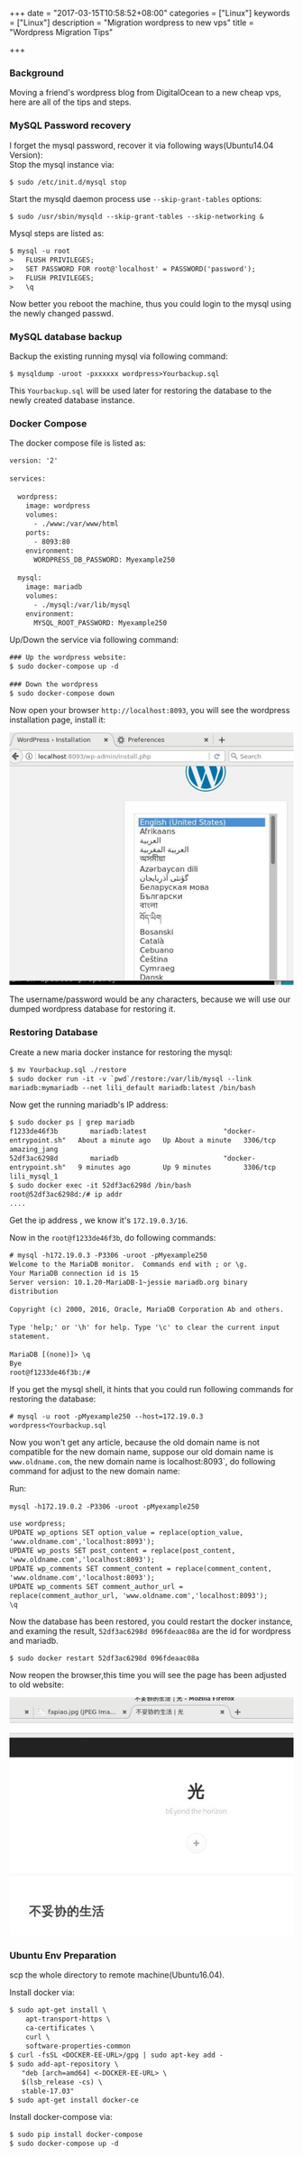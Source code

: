 +++
date = "2017-03-15T10:58:52+08:00"
categories = ["Linux"]
keywords = ["Linux"]
description = "Migration wordpress to new vps"
title = "Wordpress Migration Tips"

+++
### Background
Moving a friend's wordpress blog from DigitalOcean to a new cheap vps, here
are all of the tips and steps.   

### MySQL Password recovery
I forget the mysql password, recover it via following ways(Ubuntu14.04
Version):   
Stop the mysql instance via:    

```
$ sudo /etc/init.d/mysql stop
```
Start the mysqld daemon process use `--skip-grant-tables` options:   

```
$ sudo /usr/sbin/mysqld --skip-grant-tables --skip-networking &
```
Mysql steps are listed as:    

```
$ mysql -u root
>   FLUSH PRIVILEGES;
>   SET PASSWORD FOR root@'localhost' = PASSWORD('password');
>   FLUSH PRIVILEGES;
>   \q
```
Now better you reboot the machine, thus you could login to the mysql using the
newly changed passwd.     

### MySQL database backup
Backup the existing running mysql via following command:    

```
$ mysqldump -uroot -pxxxxxx wordpress>Yourbackup.sql
```
This `Yourbackup.sql` will be used later for restoring the database to the
newly created database instance.   
### Docker Compose
The docker compose file is listed as:    

```
version: '2'

services:

  wordpress:
    image: wordpress
    volumes:
      - ./www:/var/www/html
    ports:
      - 8093:80
    environment:
      WORDPRESS_DB_PASSWORD: Myexample250

  mysql:
    image: mariadb
    volumes:
      - ./mysql:/var/lib/mysql
    environment:
      MYSQL_ROOT_PASSWORD: Myexample250
```
Up/Down the service via following command:    

```
### Up the wordpress website: 
$ sudo docker-compose up -d

### Down the wordpress
$ sudo docker-compose down
```
Now open your browser `http://localhost:8093`, you will see the wordpress
installation page, install it:    

![/images/2017_03_15_16_49_09_595x529.jpg](/images/2017_03_15_16_49_09_595x529.jpg)

The username/password would be any characters, because we will use our dumped
wordpress database for restoring it.    

### Restoring Database
Create a new maria docker instance for restoring the mysql:    

```
$ mv Yourbackup.sql ./restore
$ sudo docker run -it -v `pwd`/restore:/var/lib/mysql --link mariadb:mymariadb --net lili_default mariadb:latest /bin/bash
```
Now get the running mariadb's IP address:   


```
$ sudo docker ps | grep mariadb
f1233de46f3b        mariadb:latest                   "docker-entrypoint.sh"   About a minute ago   Up About a minute   3306/tcp                      amazing_jang
52df3ac6298d        mariadb                          "docker-entrypoint.sh"   9 minutes ago        Up 9 minutes        3306/tcp                      lili_mysql_1
$ sudo docker exec -it 52df3ac6298d /bin/bash
root@52df3ac6298d:/# ip addr 
....
```
Get the ip address , we know it's `172.19.0.3/16`.    

Now in the `root@f1233de46f3b`, do following commands:    

```
# mysql -h172.19.0.3 -P3306 -uroot -pMyexample250
Welcome to the MariaDB monitor.  Commands end with ; or \g.
Your MariaDB connection id is 15
Server version: 10.1.20-MariaDB-1~jessie mariadb.org binary distribution

Copyright (c) 2000, 2016, Oracle, MariaDB Corporation Ab and others.

Type 'help;' or '\h' for help. Type '\c' to clear the current input statement.

MariaDB [(none)]> \q
Bye
root@f1233de46f3b:/# 
```
If you get the mysql shell, it hints that you could run following commands for
restoring the database:    

```
# mysql -u root -pMyexample250 --host=172.19.0.3 wordpress<Yourbackup.sql
```
Now you won't get any article, because the old domain name is not compatible
for the new domain name, suppose our old domain name is `www.oldname.com`, the
new domain name is localhost:8093`, do following command for adjust to the
new domain name:    

Run:    

`mysql -h172.19.0.2 -P3306 -uroot -pMyexample250`

```
use wordpress;
UPDATE wp_options SET option_value = replace(option_value, 'www.oldname.com','localhost:8093');
UPDATE wp_posts SET post_content = replace(post_content, 'www.oldname.com','localhost:8093');
UPDATE wp_comments SET comment_content = replace(comment_content, 'www.oldname.com','localhost:8093');
UPDATE wp_comments SET comment_author_url = replace(comment_author_url, 'www.oldname.com','localhost:8093');
\q
```

Now the database has been restored, you could restart the docker instance, and
examing the result, `52df3ac6298d 096fdeaac08a` are the id for wordpress and
mariadb.    

```
$ sudo docker restart 52df3ac6298d 096fdeaac08a
```
Now reopen the browser,this time you will see the page has been adjusted to
old website:    

![/images/2017_03_15_17_11_40_610x511.jpg](/images/2017_03_15_17_11_40_610x511.jpg)

### Ubuntu Env Preparation
scp the whole directory to remote machine(Ubuntu16.04).    

Install docker via:    

```
$ sudo apt-get install \
    apt-transport-https \
    ca-certificates \
    curl \
    software-properties-common
$ curl -fsSL <DOCKER-EE-URL>/gpg | sudo apt-key add -
$ sudo add-apt-repository \
   "deb [arch=amd64] <-DOCKER-EE-URL> \
   $(lsb_release -cs) \
   stable-17.03"
$ sudo apt-get install docker-ce
```

Install docker-compose via:    

```
$ sudo pip install docker-compose
$ sudo docker-compose up -d
```
